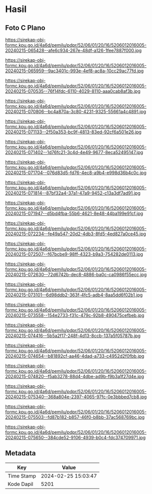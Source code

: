# Hasil

## Foto C Plano

https://sirekap-obj-formc.kpu.go.id/4a6d/pemilu/pdpr/52/06/01/20/16/5206012016005-20240215-065428--afe6c934-267e-48df-a126-1fee7887f000.jpg

https://sirekap-obj-formc.kpu.go.id/4a6d/pemilu/pdpr/52/06/01/20/16/5206012016005-20240215-065959--9ac3401c-993e-4ef8-ac8a-10cc29ac77fd.jpg

https://sirekap-obj-formc.kpu.go.id/4a6d/pemilu/pdpr/52/06/01/20/16/5206012016005-20240215-070535--76f14fdc-6110-4029-8110-aaa0cab8af3b.jpg

https://sirekap-obj-formc.kpu.go.id/4a6d/pemilu/pdpr/52/06/01/20/16/5206012016005-20240215-070806--bc4a870a-3c80-4231-9325-55661a4c4891.jpg

https://sirekap-obj-formc.kpu.go.id/4a6d/pemilu/pdpr/52/06/01/20/16/5206012016005-20240215-071133--2f50a353-bc9f-4813-83ed-92cf6a501e26.jpg

https://sirekap-obj-formc.kpu.go.id/4a6d/pemilu/pdpr/52/06/01/20/16/5206012016005-20240215-071402--1d76fc21-3c4d-4e49-9677-8eca52495147.jpg

https://sirekap-obj-formc.kpu.go.id/4a6d/pemilu/pdpr/52/06/01/20/16/5206012016005-20240215-071704--076d83d5-fd76-4ec8-a9b4-e998d36b4c0c.jpg

https://sirekap-obj-formc.kpu.go.id/4a6d/pemilu/pdpr/52/06/01/20/16/5206012016005-20240215-071814--87bf32a4-37a1-47a9-9452-c13a3df7ad91.jpg

https://sirekap-obj-formc.kpu.go.id/4a6d/pemilu/pdpr/52/06/01/20/16/5206012016005-20240215-071947--d5bd4fba-55b6-4621-8e48-44ba199e91cf.jpg

https://sirekap-obj-formc.kpu.go.id/4a6d/pemilu/pdpr/52/06/01/20/16/5206012016005-20240215-072234--fe49a547-20d2-4db3-8fd5-4ed827a0ce45.jpg

https://sirekap-obj-formc.kpu.go.id/4a6d/pemilu/pdpr/52/06/01/20/16/5206012016005-20240215-072507--f67bcbe9-98ff-4323-b9a3-754282de0113.jpg

https://sirekap-obj-formc.kpu.go.id/4a6d/pemilu/pdpr/52/06/01/20/16/5206012016005-20240215-072630--72d6742b-dec8-4886-ba0c-ca0986f55ecc.jpg

https://sirekap-obj-formc.kpu.go.id/4a6d/pemilu/pdpr/52/06/01/20/16/5206012016005-20240215-073101--6d98ddb2-363f-4fc5-adb4-8aa5dd6f02b1.jpg

https://sirekap-obj-formc.kpu.go.id/4a6d/pemilu/pdpr/52/06/01/20/16/5206012016005-20240215-073558--154e2733-f31c-479c-92b8-490475cefbeb.jpg

https://sirekap-obj-formc.kpu.go.id/4a6d/pemilu/pdpr/52/06/01/20/16/5206012016005-20240215-074416--5b5a2f17-248f-4d13-8ccb-137a5f05787b.jpg

https://sirekap-obj-formc.kpu.go.id/4a6d/pemilu/pdpr/52/06/01/20/16/5206012016005-20240215-074654--b81892cf-aa46-4dad-a733-c4952d2f0fbb.jpg

https://sirekap-obj-formc.kpu.go.id/4a6d/pemilu/pdpr/52/06/01/20/16/5206012016005-20240215-074820--f5ab3278-88d4-4dbe-ad9b-f9b3a1f27d4e.jpg

https://sirekap-obj-formc.kpu.go.id/4a6d/pemilu/pdpr/52/06/01/20/16/5206012016005-20240215-075340--368a804e-2397-4065-97fc-0e3bbbed7cb8.jpg

https://sirekap-obj-formc.kpu.go.id/4a6d/pemilu/pdpr/52/06/01/20/16/5206012016005-20240215-075503--fd87b182-b857-46f0-b8bb-37ac568769bc.jpg

https://sirekap-obj-formc.kpu.go.id/4a6d/pemilu/pdpr/52/06/01/20/16/5206012016005-20240215-075650--384cde52-9106-4939-b0c4-fdc374709971.jpg


## Metadata

| Key        | Value               |
| ---------- | ------------------- |
| Time Stamp | 2024-02-25 15:03:47 |
| Kode Dapil | 5201                |



